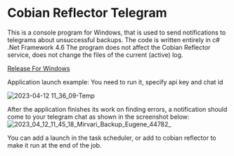 # Cobian Reflector Telegram

This is a console program for Windows, that is used to send notifications to telegrams about unsuccessful backups. The code is written entirely in c# .Net Framework 4.6 The program does not affect the Cobian Reflector service, does not change the files of the current (active) log.

[Release For Windows](https://github.com/e-gaydarzhi-2077/Cobian_Reflector_Telegram/releases)

Application launch example:
You need to run it, specify api key and chat id

![2023-04-12 11_36_09-Temp](https://user-images.githubusercontent.com/107859162/231402924-2e6e492a-5845-4711-98c0-6991572556d2.png)

After the application finishes its work on finding errors,
a notification should come to your telegram chat as shown in the screenshot below:
![2023_04_12_11_45_18_Mirvari_Backup_Eugene_44782_](https://user-images.githubusercontent.com/107859162/231404399-e7cfc2c9-4aac-491d-b0f6-fb8a83a47ca6.png)

You can add a launch in the task scheduler, or add to cobian reflector to make it run at the end of the job.
